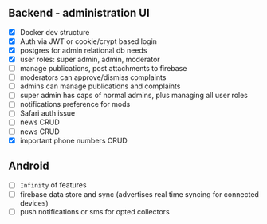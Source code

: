 ## Backend - administration UI

- [x] Docker dev structure
- [x] Auth via JWT or cookie/crypt based login
- [x] postgres for admin relational db needs
- [x] user roles: super admin, admin, moderator
- [ ] manage publications, post attachments to firebase
- [ ] moderators can approve/dismiss complaints
- [ ] admins can manage publications and complaints
- [ ] super admin has caps of normal admins, plus managing all user roles
- [ ] notifications preference for mods
- [ ] Safari auth issue
- [ ] news CRUD
- [ ] news CRUD
- [x] important phone numbers CRUD

<!-- and more to come -->

## Android

- [ ] `Infinity` of features
- [ ] firebase data store and sync (advertises real time syncing for connected devices)
- [ ] push notifications or sms for opted collectors

<!-- and more to come (send help) -->
